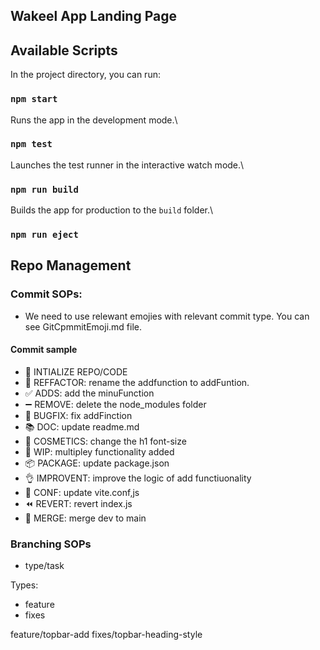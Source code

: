 ## Wakeel App Landing Page


## Available Scripts

In the project directory, you can run:

### `npm start`

Runs the app in the development mode.\


### `npm test`

Launches the test runner in the interactive watch mode.\


### `npm run build`

Builds the app for production to the `build` folder.\


### `npm run eject`

## Repo Management

  ### Commit SOPs:
  - We need to use relewant emojies with relevant commit type. You can see GitCpmmitEmoji.md file.

  #### Commit sample
  - :tada: INTIALIZE REPO/CODE
  - :hammer: REFFACTOR:  rename the addfunction to addFuntion.
  - :white_check_mark: ADDS: add the minuFunction
  - :heavy_minus_sign: REMOVE: delete the node_modules folder
  - :bug: BUGFIX: fix addFinction
  - :books: DOC: update readme.md
  - :art:  COSMETICS: change the h1 font-size
  - :construction: WIP: multipley functionality added
  - :package: PACKAGE: update package.json
  - :ok_hand: IMPROVENT: improve the logic of add functiuonality
  - :wrench: CONF: update vite.conf,js
  - :rewind: REVERT: revert index.js
  - :twisted_rightwards_arrows: MERGE: merge dev to main

  ### Branching SOPs
  - type/task

  Types:
  - feature
  - fixes

  feature/topbar-add
  fixes/topbar-heading-style